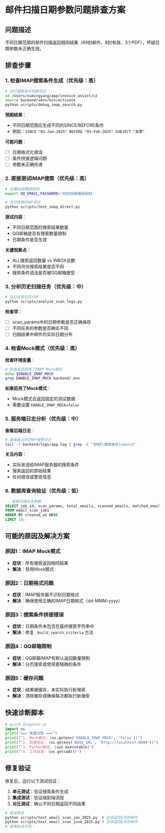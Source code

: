 # 邮件扫描日期参数问题排查方案

## 问题描述
不同日期范围的邮件扫描返回相同结果（69封邮件、8封有效、3个PDF），怀疑日期参数未正确生效。

## 排查步骤

### 1. 检查IMAP搜索条件生成（优先级：高）

```bash
# 运行搜索条件构建测试
cd /Users/xumingyang/app/invoice_assist/v2
source backend/venv/bin/activate
python scripts/debug_imap_search.py
```

**预期结果**：
- 不同日期范围应生成不同的SINCE/BEFORE条件
- 例如：`SINCE "01-Jan-2025" BEFORE "01-Feb-2025" SUBJECT "发票"`

**可能问题**：
- [ ] 日期格式化错误
- [ ] 条件拼接逻辑问题
- [ ] 参数未正确传递

### 2. 直接测试IMAP搜索（优先级：高）

```bash
# 设置QQ邮箱授权码
export QQ_EMAIL_PASSWORD='你的QQ邮箱授权码'

# 运行直接IMAP测试
python scripts/test_imap_direct.py
```

**测试内容**：
- 不同日期范围的搜索结果数量
- QQ邮箱是否有搜索数量限制
- 日期条件是否生效

**关键观察点**：
- ALL搜索返回数量 vs INBOX总数
- 不同月份搜索结果是否不同
- 搜索条件语法是否被QQ邮箱接受

### 3. 分析历史扫描任务（优先级：中）

```bash
# 运行任务日志分析
python scripts/analyze_scan_logs.py
```

**检查项**：
- [ ] scan_params中的日期参数是否正确保存
- [ ] 不同任务的参数是否确实不同
- [ ] 扫描结果中邮件的实际日期分布

### 4. 检查Mock模式（优先级：高）

**检查环境变量**：
```bash
# 检查是否启用了IMAP Mock模式
echo $ENABLE_IMAP_MOCK
grep ENABLE_IMAP_MOCK backend/.env
```

**如果启用了Mock模式**：
- Mock模式会返回固定的测试数据
- 需要设置 `ENABLE_IMAP_MOCK=false`

### 5. 服务端日志分析（优先级：中）

**查看后端日志**：
```bash
# 查看最近的IMAP搜索日志
tail -f backend/logs/app.log | grep -E "IMAP|搜索条件|search"
```

**关注内容**：
- 实际发送给IMAP服务器的搜索条件
- 搜索返回的原始结果
- 任何错误或警告信息

### 6. 数据库查询验证（优先级：低）

```sql
-- 查看扫描任务参数
SELECT job_id, scan_params, total_emails, scanned_emails, matched_emails 
FROM email_scan_jobs 
ORDER BY created_at DESC 
LIMIT 10;
```

## 可能的原因及解决方案

### 原因1：IMAP Mock模式
- **症状**：所有搜索返回相同结果
- **解决**：禁用Mock模式

### 原因2：日期格式问题
- **症状**：IMAP服务器不识别日期格式
- **解决**：确保使用正确的IMAP日期格式（dd-MMM-yyyy）

### 原因3：搜索条件拼接错误
- **症状**：日期条件未包含在最终搜索字符串中
- **解决**：修复 `_build_search_criteria` 方法

### 原因4：QQ邮箱限制
- **症状**：QQ邮箱IMAP有默认返回数量限制
- **解决**：分页搜索或使用更精确的条件

### 原因5：缓存问题
- **症状**：结果被缓存，未实际执行新搜索
- **解决**：清除缓存或确保每次都执行新搜索

## 快速诊断脚本

```python
# quick_diagnose.py
import os
print("=== 快速诊断 ===")
print(f"1. Mock模式: {os.getenv('ENABLE_IMAP_MOCK', 'false')}")
print(f"2. 后端地址: {os.getenv('BASE_URL', 'http://localhost:8090')}")
print(f"3. Python路径: {sys.executable}")
print(f"4. 工作目录: {os.getcwd()}")
```

## 修复验证

修复后，运行以下测试验证：

1. **单元测试**：验证搜索条件生成
2. **集成测试**：验证端到端流程
3. **对比测试**：确认不同日期返回不同结果

```bash
# 验证修复
python scripts/test_email_scan_jan_2025.py  # 应该返回1月的邮件
python scripts/test_email_scan_june_2025.py # 应该返回6月的邮件
# 结果应该不同！
```